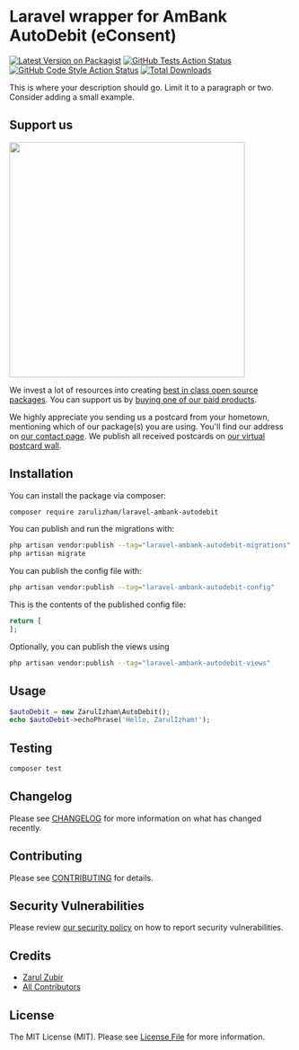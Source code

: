 # Laravel wrapper for AmBank AutoDebit (eConsent)

[![Latest Version on Packagist](https://img.shields.io/packagist/v/zarulizham/laravel-ambank-autodebit.svg?style=flat-square)](https://packagist.org/packages/zarulizham/laravel-ambank-autodebit)
[![GitHub Tests Action Status](https://img.shields.io/github/actions/workflow/status/zarulizham/laravel-ambank-autodebit/run-tests.yml?branch=main&label=tests&style=flat-square)](https://github.com/zarulizham/laravel-ambank-autodebit/actions?query=workflow%3Arun-tests+branch%3Amain)
[![GitHub Code Style Action Status](https://img.shields.io/github/actions/workflow/status/zarulizham/laravel-ambank-autodebit/fix-php-code-style-issues.yml?branch=main&label=code%20style&style=flat-square)](https://github.com/zarulizham/laravel-ambank-autodebit/actions?query=workflow%3A"Fix+PHP+code+style+issues"+branch%3Amain)
[![Total Downloads](https://img.shields.io/packagist/dt/zarulizham/laravel-ambank-autodebit.svg?style=flat-square)](https://packagist.org/packages/zarulizham/laravel-ambank-autodebit)

This is where your description should go. Limit it to a paragraph or two. Consider adding a small example.

## Support us

[<img src="https://github-ads.s3.eu-central-1.amazonaws.com/laravel-ambank-autodebit.jpg?t=1" width="419px" />](https://spatie.be/github-ad-click/laravel-ambank-autodebit)

We invest a lot of resources into creating [best in class open source packages](https://spatie.be/open-source). You can support us by [buying one of our paid products](https://spatie.be/open-source/support-us).

We highly appreciate you sending us a postcard from your hometown, mentioning which of our package(s) you are using. You'll find our address on [our contact page](https://spatie.be/about-us). We publish all received postcards on [our virtual postcard wall](https://spatie.be/open-source/postcards).

## Installation

You can install the package via composer:

```bash
composer require zarulizham/laravel-ambank-autodebit
```

You can publish and run the migrations with:

```bash
php artisan vendor:publish --tag="laravel-ambank-autodebit-migrations"
php artisan migrate
```

You can publish the config file with:

```bash
php artisan vendor:publish --tag="laravel-ambank-autodebit-config"
```

This is the contents of the published config file:

```php
return [
];
```

Optionally, you can publish the views using

```bash
php artisan vendor:publish --tag="laravel-ambank-autodebit-views"
```

## Usage

```php
$autoDebit = new ZarulIzham\AutoDebit();
echo $autoDebit->echoPhrase('Hello, ZarulIzham!');
```

## Testing

```bash
composer test
```

## Changelog

Please see [CHANGELOG](CHANGELOG.md) for more information on what has changed recently.

## Contributing

Please see [CONTRIBUTING](CONTRIBUTING.md) for details.

## Security Vulnerabilities

Please review [our security policy](../../security/policy) on how to report security vulnerabilities.

## Credits

- [Zarul Zubir](https://github.com/zarulizham)
- [All Contributors](../../contributors)

## License

The MIT License (MIT). Please see [License File](LICENSE.md) for more information.
